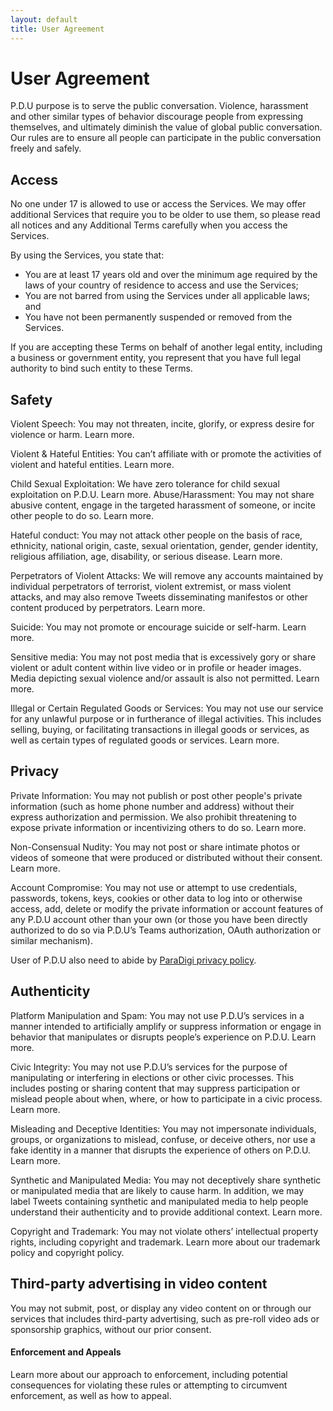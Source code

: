 ```yaml
---
layout: default
title: User Agreement
---
```

# User Agreement

P.D.U purpose is to serve the public conversation. Violence, harassment and other similar types of behavior discourage people from expressing themselves, and ultimately diminish the value of global public conversation. Our rules are to ensure all people can participate in the public conversation freely and safely.

## Access

No one under 17 is allowed to use or access the Services. We may offer additional Services that require you to be older to use them, so please read all notices and any Additional Terms carefully when you access the Services.

By using the Services, you state that:

* You are at least 17 years old and over the minimum age required by the laws of your country of residence to access and use the Services;
* You are not barred from using the Services under all applicable laws; and
* You have not been permanently suspended or removed from the Services.

If you are accepting these Terms on behalf of another legal entity, including a business or government entity, you represent that you have full legal authority to bind such entity to these Terms.

## Safety
Violent Speech: You may not threaten, incite, glorify, or express desire for violence or harm. Learn more.

Violent & Hateful Entities: You can’t affiliate with or promote the activities of violent and hateful entities. Learn more.

Child Sexual Exploitation: We have zero tolerance for child sexual exploitation on P.D.U. Learn more.
Abuse/Harassment: You may not share abusive content, engage in the targeted harassment of someone, or incite other people to do so. Learn more.

Hateful conduct: You may not attack other people on the basis of race, ethnicity, national origin, caste, sexual orientation, gender, gender identity, religious affiliation, age, disability, or serious disease. Learn more. 

Perpetrators of Violent Attacks: We will remove any accounts maintained by individual perpetrators of terrorist, violent extremist, or mass violent attacks, and may also remove Tweets disseminating manifestos or other content produced by perpetrators. Learn more. 

Suicide: You may not promote or encourage suicide or self-harm. Learn more.

Sensitive media: You may not post media that is excessively gory or share violent or adult content within live video or in profile or header images. Media depicting sexual violence and/or assault is also not permitted. Learn more. 

Illegal or Certain Regulated Goods or Services: You may not use our service for any unlawful purpose or in furtherance of illegal activities. This includes selling, buying, or facilitating transactions in illegal goods or services, as well as certain types of regulated goods or services. Learn more.

## Privacy
 
Private Information: You may not publish or post other people's private information (such as home phone number and address) without their express authorization and permission. We also prohibit threatening to expose private information or incentivizing others to do so. Learn more.

Non-Consensual Nudity: You may not post or share intimate photos or videos of someone that were produced or distributed without their consent. Learn more.

Account Compromise: You may not use or attempt to use credentials, passwords, tokens, keys, cookies or other data to log into or otherwise access, add, delete or modify the private information or account features of any P.D.U account other than your own (or those you have been directly authorized to do so via P.D.U’s Teams authorization, OAuth authorization or similar mechanism). 

User of P.D.U also need to abide by [ParaDigi privacy policy](./UserPolicy.md).

## Authenticity

Platform Manipulation and Spam: You may not use P.D.U’s services in a manner intended to artificially amplify or suppress information or engage in behavior that manipulates or disrupts people’s experience on P.D.U. Learn more.

Civic Integrity: You may not use P.D.U’s services for the purpose of manipulating or interfering in elections or other civic processes. This includes posting or sharing content that may suppress participation or mislead people about when, where, or how to participate in a civic process. Learn more.

Misleading and Deceptive Identities: You may not impersonate individuals, groups, or organizations to mislead, confuse, or deceive others, nor use a fake identity in a manner that disrupts the experience of others on P.D.U. Learn more.

Synthetic and Manipulated Media: You may not deceptively share synthetic or manipulated media that are likely to cause harm. In addition, we may label Tweets containing synthetic and manipulated media to help people understand their authenticity and to provide additional context. Learn more.

Copyright and Trademark: You may not violate others’ intellectual property rights, including copyright and trademark. Learn more about our trademark policy and copyright policy.

## Third-party advertising in video content

You may not submit, post, or display any video content on or through our services that includes third-party advertising, such as pre-roll video ads or sponsorship graphics, without our prior consent.


#### Enforcement and Appeals

Learn more about our approach to enforcement, including potential consequences for violating these rules or attempting to circumvent enforcement, as well as how to appeal.
